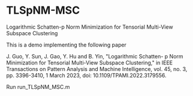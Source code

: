 # TLSpNM-MSC
Logarithmic Schatten-p Norm Minimization for Tensorial Multi-View Subspace Clustering

This is a demo implementing the following paper

J. Guo, Y. Sun, J. Gao, Y. Hu and B. Yin, "Logarithmic Schatten- p Norm Minimization for Tensorial Multi-View Subspace Clustering," in IEEE Transactions on Pattern Analysis and Machine Intelligence, vol. 45, no. 3, pp. 3396-3410, 1 March 2023, doi: 10.1109/TPAMI.2022.3179556.

Run run_TLSpNM_MSC.m
